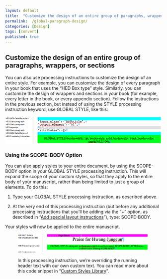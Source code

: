 ```yaml
---
layout: default
title:  "Customize the design of an entire group of paragraphs, wrappers, or sections"
permalink:  /global-paragraph-design/
categories: [Design]
tags: [convert]
published: true
---
```


<section data-type="chapter" class="hsecchapter" data-hederis-type="hsecchapter" id="global-paragraph-design" data-pi-attrs="id: global-paragraph-design; data-tags: convert;" role="doc-chapter" data-tags="convert" data-author-name=" " data-book-title=" " title="Customize the design of an entire group of paragraphs, wrappers, or sections"><h1 data-hederis-type="hblkchaptitle" class="hblkchaptitle" id="p5CAuU1Pz">Customize the design of an entire group of paragraphs, wrappers, or sections</h1><p class="hblkp" data-hederis-type="hblkp" id="pU3qYjU8f">You can also use processing instructions to customize the design of an entire style. For example, you can customize the design of every paragraph in your book that uses the &#8220;HED Box type&#8221; style. Similarly, you can customize the design of wrappers and sections in your book (for example, every letter in the book, or every appendix section). Follow the instructions in the previous section, but instead of using the STYLE processing instruction keyword, use GLOBAL STYLE, like this:</p><img data-hederis-type="hblkimg" class="hblkimg" id="ppt8HuHdv" src="/images/globalstyle.png" data-img-src="globalstyle.png"/><section class="hwprsubsection" data-hederis-type="hwprsubsection" id="pjV2PzRz4" data-type="subsection" title="Using the SCOPE-BODY Option"><h1 data-hederis-type="hblktitle" class="hblktitle" id="pQNDUpxBT">Using the SCOPE-BODY Option</h1><p class="hblkp" data-hederis-type="hblkp" id="pUBnrkLZE">You can also apply styles to your entire document, by using the SCOPE-BODY option in your GLOBAL STYLE processing instruction. This will expand the scope of your custom styles, so that they apply to the entire body of your manuscript, rather than being limited to just a group of elements. To do this:</p><ol class="hwprnumlist" data-hederis-type="hwprnumlist" id="pGlqIOb29"><li class="hblkoli" data-hederis-type="hblkoli" id="libuY0b2lp"><p class="hblkoli" data-hederis-type="hblklip" id="puma1BezI">Type your GLOBAL STYLE processing instruction, as described above.</p></li><li class="hblkoli" data-hederis-type="hblkoli" id="lifE1VHDsS"><p class="hblkoli" data-hederis-type="hblklip" id="pPM8PtQkL">At the very end of this processing instruction (but before any additional processing instructions that you&#8217;ll be adding via the &#8220;+&#8221; option, as described in &#8220;<a href="{% post_url 2020-07-28-36-Addspeciallayoutinstructions %}" data-hederis-type="hspana" id="pvdiHOQcc"><span class="Hyperlink" data-hederis-type="hspnspan" id="pKZII38Je">Add special layout instructions</span></a>&#8221;), type: SCOPE-BODY.</p></li></ol><p class="hblkp" data-hederis-type="hblkp" id="pjJUbOCQ6">Your styles will now be applied to the entire manuscript.</p><figure class="hwprfig" data-hederis-type="hwprfig" id="pqjSOYUM7"><img data-hederis-type="hblkimg" class="hblkimg" id="padyk4cpQ" src="/images/globalscopebody.png" data-img-src="globalscopebody.png"/><p class="hblkcaption" data-hederis-type="hblkcaption" id="pOSseQdF7">In this processing instruction, we&#8217;re overriding the running header text with our own custom text. You can read more about this code snippet in &#8220;<a href="{% post_url 2020-07-28-64-CustomCodeLibrary %}" data-hederis-type="hspana" id="p4bJABlxN"><span class="Hyperlink" data-hederis-type="hspnspan" id="phhmb923q">Custom Styles Library</span></a>&#8221;.</p></figure></section></section>
